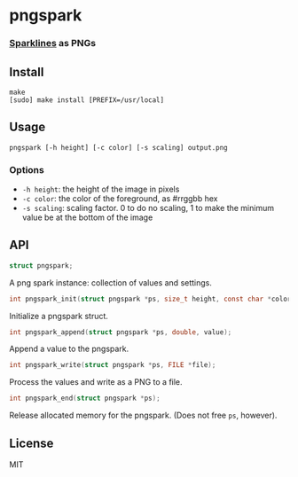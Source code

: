 # pngspark
### [Sparklines](https://github.com/holman/spark) as PNGs

## Install
```
make
[sudo] make install [PREFIX=/usr/local]
```

## Usage
```
pngspark [-h height] [-c color] [-s scaling] output.png
```

### Options
* `-h height`: the height of the image in pixels
* `-c color`: the color of the foreground, as #rrggbb hex
* `-s scaling`: scaling factor. 0 to do no scaling, 1 to make the minimum
  value be at the bottom of the image

## API

```c
struct pngspark;
```
A png spark instance: collection of values and settings.

```c
int pngspark_init(struct pngspark *ps, size_t height, const char *color, double scaling);
```
Initialize a pngspark struct.

```c
int pngspark_append(struct pngspark *ps, double, value);
```
Append a value to the pngspark.

```c
int pngspark_write(struct pngspark *ps, FILE *file);
```
Process the values and write as a PNG to a file.

```c
int pngspark_end(struct pngspark *ps);
```
Release allocated memory for the pngspark. (Does not free `ps`, however).

## License

MIT
